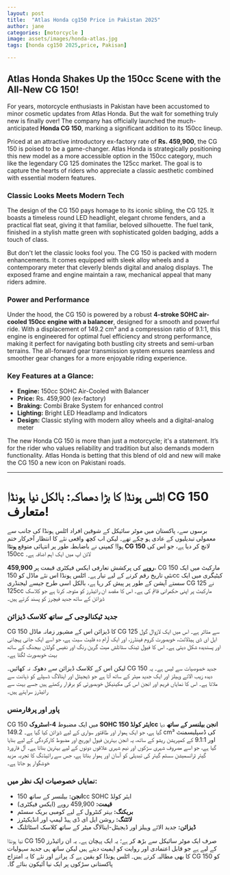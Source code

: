 ```yaml
---
layout: post
title:  "Atlas Honda cg150 Price in Pakistan 2025"
author: jane
categories: [motorcycle ]
image: assets/images/honda-atlas.jpg
tags: [honda cg150 2025,price, Pakisan]

---
```


## Atlas Honda Shakes Up the 150cc Scene with the All-New CG 150!

For years, motorcycle enthusiasts in Pakistan have been accustomed to minor cosmetic updates from Atlas Honda. But the wait for something truly new is finally over! The company has officially launched the much-anticipated **Honda CG 150**, marking a significant addition to its 150cc lineup.

Priced at an attractive introductory ex-factory rate of **Rs. 459,900**, the CG 150 is poised to be a game-changer. Atlas Honda is strategically positioning this new model as a more accessible option in the 150cc category, much like the legendary CG 125 dominates the 125cc market. The goal is to capture the hearts of riders who appreciate a classic aesthetic combined with essential modern features.

### Classic Looks Meets Modern Tech

The design of the CG 150 pays homage to its iconic sibling, the CG 125. It boasts a timeless round LED headlight, elegant chrome fenders, and a practical flat seat, giving it that familiar, beloved silhouette. The fuel tank, finished in a stylish matte green with sophisticated golden badging, adds a touch of class.

But don't let the classic looks fool you. The CG 150 is packed with modern enhancements. It comes equipped with sleek alloy wheels and a contemporary meter that cleverly blends digital and analog displays. The exposed frame and engine maintain a raw, mechanical appeal that many riders admire.

### Power and Performance

Under the hood, the CG 150 is powered by a robust **4-stroke SOHC air-cooled 150cc engine with a balancer**, designed for a smooth and powerful ride. With a displacement of 149.2 cm³ and a compression ratio of 9.1:1, this engine is engineered for optimal fuel efficiency and strong performance, making it perfect for navigating both bustling city streets and semi-urban terrains. The all-forward gear transmission system ensures seamless and smoother gear changes for a more enjoyable riding experience.

### Key Features at a Glance:

*   **Engine:** 150cc SOHC Air-Cooled with Balancer
*   **Price:** Rs. 459,900 (ex-factory)
*   **Braking:** Combi Brake System for enhanced control
*   **Lighting:** Bright LED Headlamp and Indicators
*   **Design:** Classic styling with modern alloy wheels and a digital-analog meter

The new Honda CG 150 is more than just a motorcycle; it's a statement. It’s for the rider who values reliability and tradition but also demands modern functionality. Atlas Honda is betting that this blend of old and new will make the CG 150 a new icon on Pakistani roads.

---

# اٹلس ہونڈا کا بڑا دھماکہ: بالکل نیا ہونڈا CG 150 متعارف!

برسوں سے، پاکستان میں موٹر سائیکل کے شوقین افراد اٹلس ہونڈا کی جانب سے معمولی تبدیلیوں کے عادی ہو چکے تھے۔ لیکن اب کچھ واقعی نئے کا انتظار آخرکار ختم ہوا! کمپنی نے باضابطہ طور پر انتہائی متوقع **ہونڈا CG 150** لانچ کر دیا ہے، جو اس کی 150cc لائن اپ میں ایک اہم اضافہ ہے۔

**459,900 روپے** کی پرکشش تعارفی ایکس فیکٹری قیمت پر، CG 150 مارکیٹ میں ایک نئی تاریخ رقم کرنے کے لیے تیار ہے۔ اٹلس ہونڈا اس نئے ماڈل کو 150cc کیٹیگری میں ایک سستے آپشن کے طور پر پیش کر رہا ہے، بالکل اسی طرح جیسے لیجنڈری CG 125 نے 125cc مارکیٹ پر اپنی حکمرانی قائم کی ہے۔ اس کا مقصد ان رائیڈرز کو متوجہ کرنا ہے جو کلاسک ڈیزائن کے ساتھ جدید فیچرز کو پسند کرتے ہیں۔

### جدید ٹیکنالوجی کے ساتھ کلاسک ڈیزائن

CG 150 کا ڈیزائن اس کے مشہور زمانہ ماڈل CG 125 سے متاثر ہے۔ اس میں ایک لازوال گول ایل ای ڈی ہیڈلائٹ، خوبصورت کروم فینڈرز، اور ایک آرام دہ فلیٹ سیٹ ہے، جو اسے ایک جانی پہچانی اور پسندیدہ شکل دیتی ہے۔ اس کا فیول ٹینک سٹائلش میٹ گرین رنگ اور نفیس گولڈن بیجنگ کے ساتھ بہت خوبصورت لگتا ہے۔

لیکن اس کے کلاسک ڈیزائن سے دھوکہ نہ کھائیں۔ CG 150 جدید خصوصیات سے لیس ہے۔ یہ دیدہ زیب الائے وہیلز اور ایک جدید میٹر کے ساتھ آتا ہے جو ڈیجیٹل اور اینالاگ ڈسپلے کو ذہانت سے ملاتا ہے۔ اس کا نمایاں فریم اور انجن اس کی مکینیکل خوبصورتی کو برقرار رکھتے ہیں جسے بہت سے رائیڈرز سراہتے ہیں۔

### پاور اور پرفارمنس

CG 150 میں ایک مضبوط **4-اسٹروک SOHC ایئر کولڈ 150cc انجن بیلنسر کے ساتھ** دیا گیا ہے، جو ایک ہموار اور طاقتور سواری کے لیے ڈیزائن کیا گیا ہے۔ 149.2 cm³ کی ڈسپلیسمنٹ اور 9.1:1 کے کمپریشن ریشو کے ساتھ، یہ انجن بہترین فیول ایوریج اور مضبوط کارکردگی کے لیے بنایا گیا ہے، جو اسے مصروف شہری سڑکوں اور نیم شہری علاقوں دونوں کے لیے بہترین بناتا ہے۔ آل فارورڈ گیئر ٹرانسمیشن سسٹم گیئر کی تبدیلی کو آسان اور ہموار بناتا ہے، جس سے رائیڈنگ کا تجربہ مزید خوشگوار ہو جاتا ہے۔

### نمایاں خصوصیات ایک نظر میں:

*   **انجن:** بیلنسر کے ساتھ 150cc SOHC ایئر کولڈ
*   **قیمت:** 459,900 روپے (ایکس فیکٹری)
*   **بریکنگ:** بہتر کنٹرول کے لیے کومبی بریک سسٹم
*   **لائٹنگ:** روشن ایل ای ڈی ہیڈ لیمپ اور انڈیکیٹرز
*   **ڈیزائن:** جدید الائے وہیلز اور ڈیجیٹل-اینالاگ میٹر کے ساتھ کلاسک اسٹائلنگ

نیا ہونڈا CG 150 صرف ایک موٹر سائیکل سے بڑھ کر ہے؛ یہ ایک پہچان ہے۔ یہ ان رائیڈرز کے لیے ہے جو قابل اعتمادی اور روایت کو اہمیت دیتے ہیں لیکن ساتھ ہی جدید سہولیات کا بھی مطالبہ کرتے ہیں۔ اٹلس ہونڈا کو یقین ہے کہ پرانے اور نئے کا یہ امتزاج CG 150 کو پاکستانی سڑکوں پر ایک نیا آئیکون بنائے گا۔
